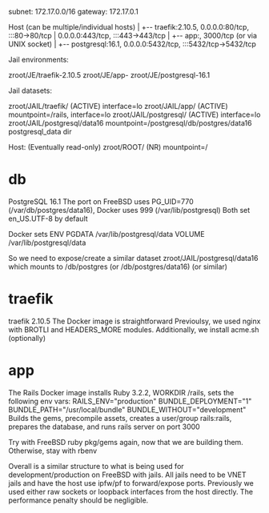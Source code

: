 subnet: 172.17.0.0/16
gateway: 172.17.0.1

Host (can be multiple/individual hosts)
 |
 +-- traefik:2.10.5, 0.0.0.0:80/tcp, :::80->80/tcp
 |                   0.0.0.0:443/tcp, :::443->443/tcp
 |
 +-- app:<commit hash>, 3000/tcp (or via UNIX socket)
 |
 +-- postgresql:16.1, 0.0.0.0:5432/tcp, :::5432/tcp->5432/tcp


Jail environments:

zroot/JE/traefik-2.10.5
zroot/JE/app-<commit hash>
zroot/JE/postgresql-16.1

Jail datasets:

zroot/JAIL/traefik/<jail environment> (ACTIVE) interface=lo
zroot/JAIL/app/<jail environment> (ACTIVE) mountpoint=/rails, interface=lo
zroot/JAIL/postgresql/<jail environment> (ACTIVE) interface=lo
zroot/JAIL/postgresql/data16 mountpoint=/postgresql/db/postgres/data16 postgresql_data dir

Host: (Eventually read-only)
zroot/ROOT/<boot environment> (NR) mountpoint=/

# db
PostgreSQL 16.1
The port on FreeBSD uses PG_UID=770 (/var/db/postgres/data16), Docker uses 999 (/var/lib/postgresql)
Both set en_US.UTF-8 by default

Docker sets
ENV PGDATA /var/lib/postgresql/data
VOLUME /var/lib/postgresql/data

So we need to expose/create a similar dataset
zroot/JAIL/postgresql/data16 which mounts to /db/postgres (or /db/postgres/data16) (or similar)

# traefik
traefik 2.10.5
The Docker image is straightforward
Previoulsy, we used nginx with BROTLI and HEADERS_MORE modules.
Additionally, we install acme.sh (optionally)

# app
The Rails Docker image installs Ruby 3.2.2, WORKDIR /rails, sets the following
env vars:
RAILS_ENV="production"
BUNDLE_DEPLOYMENT="1"
BUNDLE_PATH="/usr/local/bundle"
BUNDLE_WITHOUT="development"
Builds the gems, precompile assets, creates a user/group rails:rails, prepares
the database, and runs rails server on port 3000

Try with FreeBSD ruby pkg/gems again, now that we are building them.
Otherwise, stay with rbenv

Overall is a similar structure to what is being used for
development/production on FreeBSD with jails.
All jails need to be VNET jails and have the host use ipfw/pf to
forward/expose ports.  Previously we used either raw sockets or loopback
interfaces from the host directly.  The performance penalty should be
negligible.

